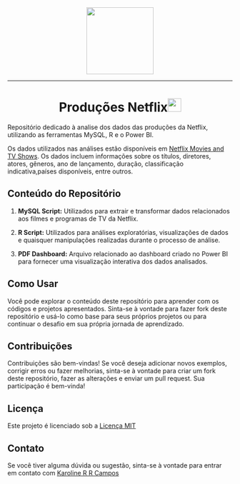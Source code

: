 <div id="header" align="center">
  <img src="https://media.giphy.com/media/TinBbV6eWYoMuByKyT/giphy.gif" width="150"/>
 </div>

---
<h1 align="center">Produções Netflix<img src="https://github.com/souvikguria98/souvikguria98/blob/master/Hi.gif" width="30"> </h1>

Repositório dedicado à analise dos dados das produções da Netflix, utilizando as ferramentas MySQL, R e o Power BI. 

Os dados utilizados nas análises estão disponíveis em [Netflix Movies and TV Shows](https://www.kaggle.com/datasets/shivamb/netflix-shows/data). Os dados incluem informações sobre os títulos, diretores, atores, gêneros, ano de lançamento, duração, classificação indicativa,países disponíveis, entre outros.

## Conteúdo do Repositório

1. **MySQL Script:** Utilizados para extrair e transformar dados relacionados aos filmes e programas de TV da Netflix.

2. **R Script:** Utilizados para análises exploratórias, visualizações de dados e quaisquer manipulações realizadas durante o processo de análise.

3. **PDF Dashboard:** Arquivo relacionado ao dashboard criado no Power BI para fornecer uma visualização interativa dos dados analisados.

## Como Usar

Você pode explorar o conteúdo deste repositório para aprender com os códigos e projetos apresentados. Sinta-se à vontade para fazer fork deste repositório e usá-lo como base para seus próprios projetos ou para continuar o desafio em sua própria jornada de aprendizado.

## Contribuições

Contribuições são bem-vindas! Se você deseja adicionar novos exemplos, corrigir erros ou fazer melhorias, sinta-se à vontade para criar um fork deste repositório, fazer as alterações e enviar um pull request. Sua participação é bem-vinda!

## Licença

Este projeto é licenciado sob a [Licença MIT](https://choosealicense.com/licenses/mit/)

## Contato

Se você tiver alguma dúvida ou sugestão, sinta-se à vontade para entrar em contato com  [Karoline R R Campos](https://github.com/karolrrcampos)
